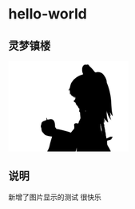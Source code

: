 # hello-world
## 灵梦镇楼
<img whith="240" height="180" src="https://github.com/Mqy2000/hello-world/blob/master/cover.jpg">

## 说明
新增了图片显示的测试<tr>
很快乐<tr>

